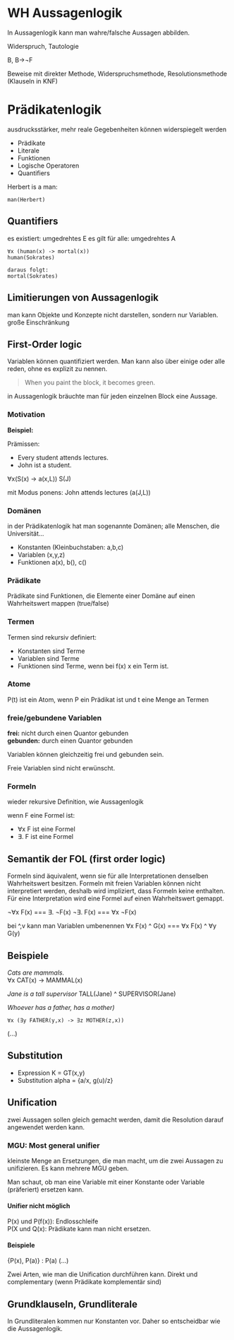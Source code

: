 # WH Aussagenlogik
In Aussagenlogik kann man wahre/falsche Aussagen abbilden.

Widerspruch, Tautologie

B, B->¬F

Beweise mit direkter Methode, Widerspruchsmethode, Resolutionsmethode (Klauseln in KNF)

# Prädikatenlogik
ausdrucksstärker, mehr reale Gegebenheiten können widerspiegelt werden

* Prädikate
* Literale
* Funktionen
* Logische Operatoren
* Quantifiers

Herbert is a man:  
```
man(Herbert)
```

## Quantifiers
es existiert: umgedrehtes E
es gilt für alle: umgedrehtes A
```
∀x (human(x) -> mortal(x))
human(Sokrates)

daraus folgt:
mortal(Sokrates)
```

## Limitierungen von Aussagenlogik
man kann Objekte und Konzepte nicht darstellen, sondern nur Variablen. große Einschränkung

## First-Order logic
Variablen können quantifiziert werden. Man kann also über einige oder alle reden, ohne es explizit zu nennen.

> When you paint the block, it becomes green.

in Aussagenlogik bräuchte man für jeden einzelnen Block eine Aussage.

### Motivation
**Beispiel:**

Prämissen:  
* Every student attends lectures.
* John ist a student.

∀x(S(x) -> a(x,L))
S(J)

mit Modus ponens:
John attends lectures (a(J,L))

### Domänen
in der Prädikatenlogik hat man sogenannte Domänen; alle Menschen, die Universität...

* Konstanten (Kleinbuchstaben: a,b,c)
* Variablen (x,y,z)
* Funktionen a(x), b(), c()

### Prädikate
Prädikate sind Funktionen, die Elemente einer Domäne auf einen Wahrheitswert mappen (true/false)

### Termen
Termen sind rekursiv definiert:  
* Konstanten sind Terme
* Variablen sind Terme
* Funktionen sind Terme, wenn bei f(x) x ein Term ist.

### Atome
P(t) ist ein Atom, wenn P ein Prädikat ist und t eine Menge an Termen

### freie/gebundene Variablen
**frei:** nicht durch einen Quantor gebunden  
**gebunden:** durch einen Quantor gebunden

Variablen können gleichzeitig frei und gebunden sein.

Freie Variablen sind nicht erwünscht.

### Formeln
wieder rekursive Definition, wie Aussagenlogik

wenn F eine Formel ist:  
* ∀x F ist eine Formel
* ∃. F ist eine Formel

## Semantik der FOL (first order logic)
Formeln sind äquivalent, wenn sie für alle Interpretationen denselben Wahrheitswert besitzen. Formeln mit freien Variablen können nicht interpretiert werden, deshalb wird impliziert, dass Formeln keine enthalten. Für eine Interpretation wird eine Formel auf einen Wahrheitswert gemappt.

¬∀x F(x) === ∃. ¬F(x)
¬∃. F(x) === ∀x ¬F(x)

bei ^,v kann man Variablen umbenennen
∀x F(x) ^ G(x) === ∀x F(x) ^ ∀y G(y)

## Beispiele
*Cats are mammals.*  
∀x CAT(x) -> MAMMAL(x)

*Jane is a tall supervisor*
TALL(Jane) ^ SUPERVISOR(Jane)

*Whoever has a father, has a mother)*  
```
∀x (∃y FATHER(y,x) -> ∃z MOTHER(z,x))
```

(...)


## Substitution
* Expression K = GT(x,y)
* Substitution alpha = {a/x, g(u)/z}

## Unification
zwei Aussagen sollen gleich gemacht werden, damit die Resolution darauf angewendet werden kann.

### MGU: Most general unifier
kleinste Menge an Ersetzungen, die man macht, um die zwei Aussagen zu unifizieren. Es kann mehrere MGU geben.

Man schaut, ob man eine Variable mit einer Konstante oder Variable (präferiert) ersetzen kann.

#### Unifier nicht möglich
P(x) und P(f(x)): Endlosschleife  
P(X und Q(x): Prädikate kann man nicht ersetzen.

#### Beispiele
{P(x), P(a)} : P(a)
(...)

Zwei Arten, wie man die Unification durchführen kann. Direkt und complementary (wenn Prädikate komplementär sind)

## Grundklauseln, Grundliterale
In Grundliteralen kommen nur Konstanten vor. Daher so entscheidbar wie die Aussagenlogik.

